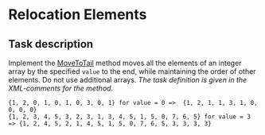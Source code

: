 # Relocation Elements

## Task description

Implement the [MoveToTail](RelocationElements/ArrayExtension.cs#L17) method moves all the elements of an integer array by the specified `value` to the end, while maintaining the order of other elements. Do not use additional arrays. *The task definition is given in the XML-comments for the method.*
            
`{1, 2, 0, 1, 0, 1, 0, 3, 0, 1} for value = 0 =>  {1, 2, 1, 1, 3, 1, 0, 0, 0, 0}  `   
`{1, 2, 3, 4, 5, 3, 2, 3, 1, 3, 4, 5, 1, 5, 0, 7, 6, 5} for value = 3 => {1, 2, 4, 5, 2, 1, 4, 5, 1, 5, 0, 7, 6, 5, 3, 3, 3, 3}`